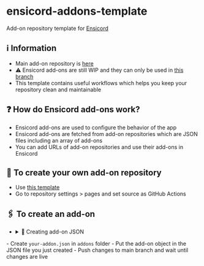 # ensicord-addons-template
Add-on repository template for [Ensicord](https://github.com/aliernfrog/ensicord)

## ℹ️ Information
- Main add-on repository is [here](https://github.com/aliernfrog/ensicord-addons)
- ⚠️ Ensicord add-ons are still WIP and they can only be used in [this branch](https://github.com/aliernfrog/ensicord)
- This template contains useful workflows which helps you keep your repository clean and maintainable

## ❓ How do Ensicord add-ons work?
- Ensicord add-ons are used to configure the behavior of the app
- Ensicord add-ons are fetched from add-on repositories which are JSON files including an array of add-ons
- You can add URLs of add-on repositories and use their add-ons in Ensicord

## 📂 To create your own add-on repository
- Use [this template](https://github.com/aliernfrog/ensicord-addons-template/generate)
- Go to repository settings > pages and set source as GitHub Actions

## 🖇️ To create an add-on
- <details>
  <summary>🔑 Creating add-on JSON</summary>
  - See [add-on data class](https://github.com/aliernfrog/ensicord/blob/main/app/src/main/java/com/aliernfrog/ensicord/data/Addon.kt), add-on JSON will be converted to it
  - Generate a field for everything not-nullable in the class, except the ones that are generated by Ensicord
  - Use other optional fields to customize app behavior
</details>
- Create <code>your-addon.json</code> in <code>addons</code> folder
- Put the add-on object in the JSON file you just created
- Push changes to main branch and wait until changes are live